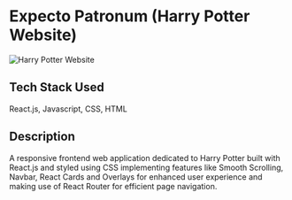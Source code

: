 # Expecto Patronum (Harry Potter Website)
![Harry Potter Website](https://i.ibb.co/GQGZ7Xn/Harry-Potter-Website.png)

## Tech Stack Used
React.js, Javascript, CSS, HTML

## Description
A responsive frontend web application dedicated to Harry Potter built with React.js and styled using CSS implementing features like
Smooth Scrolling, Navbar, React Cards and Overlays for enhanced user experience and making use of React Router for efficient page
navigation.
